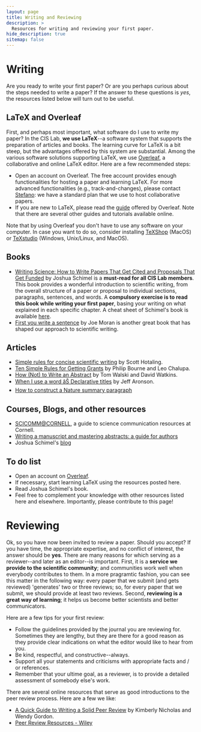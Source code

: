```yaml
---
layout: page
title: Writing and Reviewing
description: >
  Resources for writing and reviewing your first paper.
hide_description: true
sitemap: false
---
```


# Writing

Are you ready to write your first paper? Or are you perhaps curious about the steps needed to write a paper? If the answer to these questions is *yes*, the resources listed below will turn out to be useful.

## LaTeX and Overleaf

First, and perhaps most important, what software do I use to write my paper? In the CIS Lab, **we use LaTeX**--a software system that supports the preparation of articles and books. The learning curve for LaTeX is a bit steep, but the advantages offered by this system are substantial. Among the various software solutions supporting LaTeX, we use [Overleaf](https://www.overleaf.com), a collaborative and online LaTeX editor. Here are a few recommended steps:

- Open an account on Overleaf. The free account provides enough functionalities for hosting a paper and learning LaTeX. For more advanced functionalities (e.g., track-and-changes), please contact [Stefano](mailto:galelli@cornell.edu): we have a standard plan that we use to host collaborative papers.
- If you are new to LaTeX, please read the [guide](https://www.overleaf.com/learn) offered by Overleaf. Note that there are several other guides and tutorials available online.

Note that by using Overleaf you don't have to use any software on your computer. In case you want to do so, consider installing [TeXShop](https://pages.uoregon.edu/koch/texshop/) (MacOS) or [TeXstudio](https://www.texstudio.org) (Windows, Unix/Linux, and MacOS).

## Books

- [Writing Science: How to Write Papers That Get Cited and Proposals That Get Funded](https://www.amazon.com/Writing-Science-Papers-Proposals-Funded/dp/0199760241) by Joshua Schimel is a **must-read for all CIS Lab members**. This book provides a wonderful introduction to scientific writing, from the overall structure of a paper or proposal to individual sections, paragraphs, sentences, and words. A **compulsory exercise is to read this book while writing your first paper**, basing your writing on what explained in each specific chapter. A cheat sheet of Schimel's book is available [here](https://github.com/Critical-Infrastructure-Systems-Lab/Critical-Infrastructure-Systems-Lab.github.io/blob/main/_data/Writing-Science-Cheatsheet.pdf).
- [First you write a sentence](https://www.penguinrandomhouse.com/books/607260/first-you-write-a-sentence-by-joe-moran/) by Joe Moran is another great book that has shaped our approach to scientific writing.

## Articles

- [Simple rules for concise scientific writing](https://aslopubs.onlinelibrary.wiley.com/doi/10.1002/lol2.10165) by Scott Hotaling.
- [Ten Simple Rules for Getting Grants](https://journals.plos.org/ploscompbiol/article?id=10.1371/journal.pcbi.0020012) by Philip Bourne and Leo Chalupa.
- [How (Not) to Write an Abstract](https://ascelibrary.org/doi/full/10.1061/(ASCE)WR.1943-5452.0000790) by Tom Walski and David Watkins.
- [When I use a word âŠ Declarative titles](https://academic.oup.com/qjmed/article/103/3/207/1589103) by Jeff Aronson.
- [How to construct a Nature summary paragraph](https://www.nature.com/documents/nature-summary-paragraph.pdf)

## Courses, Blogs, and other resources

- [SCICOMM@CORNELL](https://scicomm.cornell.edu), a guide to science communication resources at Cornell. 
- [Writing a manuscript and mastering abstracts: a guide for authors](https://www.springernature.com/gp/researchers/the-source/blog/blogposts-getting-published/writing-a-manuscript-and-mastering-abstracts/25261924)
- Joshua Schimel's [blog](https://schimelwritingscience.wordpress.com)

## To do list

- Open an account on [Overleaf](https://www.overleaf.com).
- If necessary, start learning LaTeX using the resources posted here.
- Read Joshua Schimel's book.
- Feel free to complement your knowledge with other resources listed here and elsewhere. Importantly, please contribute to this page!

# Reviewing

Ok, so you have now been invited to review a paper. Should you accept? If you have time, the appropriate expertise, and no conflict of interest, the answer should be **yes**. There are many reasons for which serving as a reviewer--and later as an editor--is important. First, it is a **service we provide to the scientific community**; and communities work well when everybody contributes to them. In a more pragramtic fashion, you can see this matter in the following way: every paper that we submit (and gets reviewed) 'generates' two or three reviews; so, for every paper that we submit, we should provide at least two reviews. Second, **reviewing is a great way of learning**; it helps us become better scientists and better communicators.

Here are a few tips for your first review:

- Follow the guidelines provided by the journal you are reviewing for. Sometimes they are lengthy, but they are there for a good reason as they provide clear indications on what the editor would like to hear from you.
- Be kind, respectful, and constructive--always.
- Support all your statements and criticisms with appropriate facts and / or references.
- Remember that your ultime goal, as a reviewer, is to provide a detailed assessment of somebody else's work.

There are several online resources that serve as good introductions to the peer review process. Here are a few we like:

- [A Quick Guide to Writing a Solid Peer Review](https://agupubs.onlinelibrary.wiley.com/doi/full/10.1029/2011EO280001) by Kimberly Nicholas and Wendy Gordon.
- [Peer Review Resources - Wiley](https://authorservices.wiley.com/Reviewers/journal-reviewers/tools-and-resources/index.html)
  
















<!-- {% include big-cat.html %} -->

